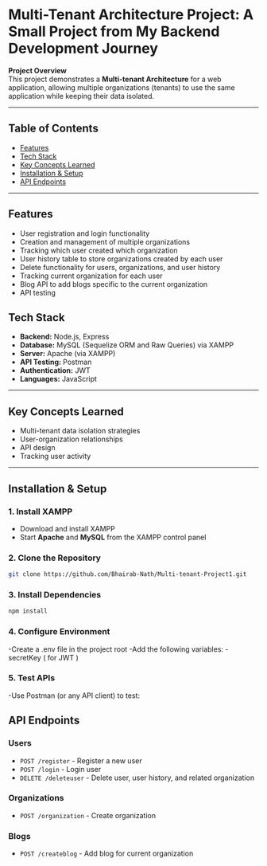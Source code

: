 # Multi-Tenant Architecture Project: A Small Project from My Backend Development Journey

 **Project Overview**  
This project demonstrates a **Multi-tenant Architecture** for a web application, allowing multiple organizations (tenants) to use the same application while keeping their data isolated.

---

## Table of Contents
- [Features](#features)
- [Tech Stack](#tech-stack)
- [Key Concepts Learned](#key-concepts-learned)
- [Installation & Setup](#installation--setup)
- [API Endpoints](#api-endpoints)

---

## Features
- User registration and login functionality
- Creation and management of multiple organizations
- Tracking which user created which organization
- User history table to store organizations created by each user
- Delete functionality for users, organizations, and user history
- Tracking current organization for each user
- Blog API to add blogs specific to the current organization
- API testing

## Tech Stack
- **Backend:** Node.js, Express
- **Database:** MySQL (Sequelize ORM and Raw Queries) via XAMPP
- **Server:** Apache (via XAMPP)
- **API Testing:** Postman
- **Authentication:** JWT
- **Languages:** JavaScript

---

## Key Concepts Learned
- Multi-tenant data isolation strategies
- User-organization relationships
- API design
- Tracking user activity

---

## Installation & Setup

### 1. Install XAMPP
- Download and install XAMPP
- Start **Apache** and **MySQL** from the XAMPP control panel

### 2. Clone the Repository
```bash
git clone https://github.com/Bhairab-Nath/Multi-tenant-Project1.git
```
### 3. Install Dependencies
```bash
npm install
```
### 4. Configure Environment
-Create a .env file in the project root
-Add the following variables:
-secretKey ( for JWT )

### 5. Test APIs
-Use Postman (or any API client) to test:

## API Endpoints

### Users
- `POST /register` - Register a new user
- `POST /login` - Login user
- `DELETE /deleteuser` - Delete user, user history, and related organization

### Organizations
- `POST /organization` - Create organization

### Blogs
- `POST /createblog` - Add blog for current organization
